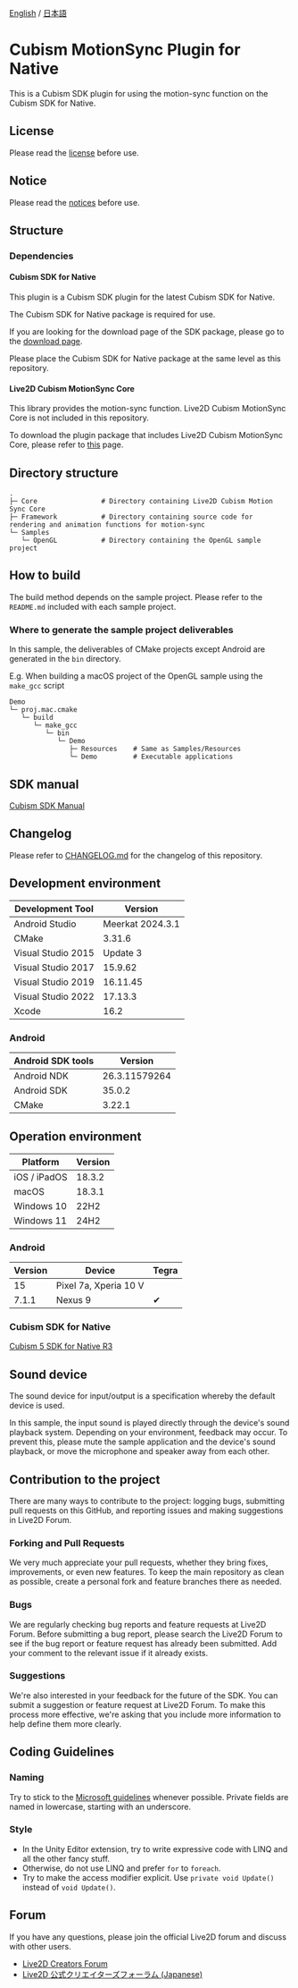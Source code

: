[English](README.md) / [日本語](README.ja.md)


# Cubism MotionSync Plugin for Native

This is a Cubism SDK plugin for using the motion-sync function on the Cubism SDK for Native.


## License

Please read the [license](LICENSE.md) before use.


## Notice

Please read the [notices](NOTICE.md) before use.


## Structure

### Dependencies

#### Cubism SDK for Native

This plugin is a Cubism SDK plugin for the latest Cubism SDK for Native.

The Cubism SDK for Native package is required for use.

If you are looking for the download page of the SDK package, please go to the [download page](https://www.live2d.com/en/sdk/download/native/).

Please place the Cubism SDK for Native package at the same level as this repository.

#### Live2D Cubism MotionSync Core

This library provides the motion-sync function. Live2D Cubism MotionSync Core is not included in this repository.

To download the plugin package that includes Live2D Cubism MotionSync Core, please refer to [this](https://www.live2d.com/en/sdk/download/motionsync/) page.


## Directory structure

```
.
├─ Core                # Directory containing Live2D Cubism Motion Sync Core
├─ Framework           # Directory containing source code for rendering and animation functions for motion-sync
└─ Samples
   └─ OpenGL           # Directory containing the OpenGL sample project
```


## How to build

The build method depends on the sample project.
Please refer to the `README.md` included with each sample project.

### Where to generate the sample project deliverables

In this sample, the deliverables of CMake projects except Android are generated in the `bin` directory.

E.g. When building a macOS project of the OpenGL sample using the `make_gcc` script
```
Demo
└─ proj.mac.cmake
   └─ build
      └─ make_gcc
         └─ bin
            └─ Demo
               ├─ Resources    # Same as Samples/Resources
               └─ Demo         # Executable applications
```


## SDK manual

[Cubism SDK Manual](https://docs.live2d.com/en/cubism-sdk-manual/top/)


## Changelog

Please refer to [CHANGELOG.md](CHANGELOG.md) for the changelog of this repository.


## Development environment

| Development Tool | Version |
| --- | --- |
| Android Studio | Meerkat 2024.3.1 |
| CMake | 3.31.6 |
| Visual Studio 2015 | Update 3 |
| Visual Studio 2017 | 15.9.62 |
| Visual Studio 2019 | 16.11.45 |
| Visual Studio 2022 | 17.13.3 |
| Xcode | 16.2 |

### Android

| Android SDK tools | Version |
| --- | --- |
| Android NDK | 26.3.11579264 |
| Android SDK | 35.0.2 |
| CMake | 3.22.1 |


## Operation environment

| Platform | Version |
| --- | --- |
| iOS / iPadOS | 18.3.2 |
| macOS | 18.3.1 |
| Windows 10 | 22H2 |
| Windows 11 | 24H2 |

### Android

| Version | Device | Tegra |
| --- | --- | --- |
| 15 | Pixel 7a, Xperia 10 V | |
| 7.1.1 | Nexus 9 | ✔︎ |

### Cubism SDK for Native

[Cubism 5 SDK for Native R3](https://github.com/Live2D/CubismNativeSamples/releases/tag/5-r.3)


## Sound device

The sound device for input/output is a specification whereby the default device is used.

In this sample, the input sound is played directly through the device's sound playback system.
 Depending on your environment, feedback may occur. To prevent this, please mute the sample application and the device's sound playback, or move the microphone and speaker away from each other.


## Contribution to the project

There are many ways to contribute to the project: logging bugs, submitting pull requests on this GitHub, and reporting issues and making suggestions in Live2D Forum.

### Forking and Pull Requests

We very much appreciate your pull requests, whether they bring fixes, improvements, or even new features. To keep the main repository as clean as possible, create a personal fork and feature branches there as needed.

### Bugs

We are regularly checking bug reports and feature requests at Live2D Forum. Before submitting a bug report, please search the Live2D Forum to see if the bug report or feature request has already been submitted. Add your comment to the relevant issue if it already exists.

### Suggestions

We're also interested in your feedback for the future of the SDK. You can submit a suggestion or feature request at Live2D Forum. To make this process more effective, we're asking that you include more information to help define them more clearly.

## Coding Guidelines

### Naming

Try to stick to the [Microsoft guidelines](https://msdn.microsoft.com/en-us/library/ms229002(v=vs.110).aspx) whenever possible. Private fields are named in lowercase, starting with an underscore.

### Style

- In the Unity Editor extension, try to write expressive code with LINQ and all the other fancy stuff.
- Otherwise, do not use LINQ and prefer `for` to `foreach`.
- Try to make the access modifier explicit. Use `private void Update()` instead of `void Update()`.

## Forum

If you have any questions, please join the official Live2D forum and discuss with other users.

- [Live2D Creators Forum](https://community.live2d.com/)
- [Live2D 公式クリエイターズフォーラム (Japanese)](https://creatorsforum.live2d.com/)
